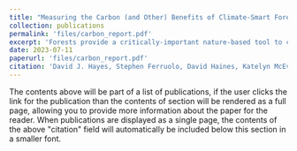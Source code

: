 ```yaml
---
title: "Measuring the Carbon (and Other) Benefits of Climate-Smart Forestry Practices"
collection: publications
permalink: 'files/carbon_report.pdf'
excerpt: 'Forests provide a critically-important nature-based tool to combat the climate crisis. This report addresses the U.S.’s opportunities to deploy climate-smart forestry practices to remove additional quantities of climate-harming carbon from the atmosphere. The report notes that the inability to reliably track and quantify carbon removals and other co-benefits from forestry practices is holding back wider adoption of such practices. It recommends specific steps that the Administration should take to advance the measurement, monitoring, verification and reporting of carbon removals and other benefits associated with climate-smart forestry practices. With the backing of solid measurement and monitoring, governmental authorities and private parties can more confidently incentivize climate-smart forestry practices through a variety of potential mechanisms such as conservation grants, procurement preferences, premium pricing for climate-smart forestry products and better functioning carbon markets. Prime forestry-related carbon removal opportunities in the U.S. include agroforestry, reforestation, urban forestry, improved forest management and long-lived wood products.'
date: 2023-07-11
paperurl: 'files/carbon_report.pdf'
citation: 'David J. Hayes, Stephen Ferruolo, David Haines, Katelyn McEvoy, Leona Neftaliem, Lisa Roberds, Siddharth Sachdeva, Celina Scott-Buechler, Angela Tsao, Katie Vogelheim, Brad Ward, Callie Walker, Benjamin Zehr, Measuring the Carbon (and Other) Benefits of Climate-Smart Forestry Practices (Policy Lab: Harvesting Climate Benefits from Agriculture and Forestry Practices (808Y); Teaching/Supervising Team: David J. Hayes).'
---
```


The contents above will be part of a list of publications, if the user clicks the link for the publication than the contents of section will be rendered as a full page, allowing you to provide more information about the paper for the reader. When publications are displayed as a single page, the contents of the above "citation" field will automatically be included below this section in a smaller font.
